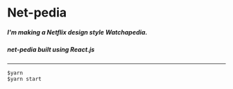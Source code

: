 # Net-pedia

##### I'm making a Netflix design style Watchapedia.
##### net-pedia built using React.js
---

```js
$yarn
$yarn start
```
